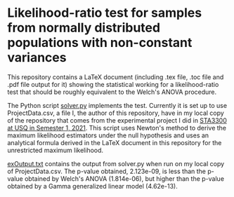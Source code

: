# Likelihood-ratio test for samples from normally distributed populations with non-constant variances
This repository contains a LaTeX document (including .tex file, .toc file and .pdf file output for it) showing the statistical working for a likelihood-ratio test that should be roughly equivalent to the Welch's ANOVA procedure.

The Python script [solver.py](/solver.py) implements the test. Currently it is set up to use ProjectData.csv, a file I, the author of this repository, have in my local copy of the repository that comes from the experimental project I did in [STA3300 at USQ in Semester 1, 2021](https://www.usq.edu.au/course/specification/2021/STA3300-S1-2021-ONC-TWMBA.html). This script uses Newton's method to derive the maximum likelihood estimators under the null hypothesis and uses an analytical formula derived in the LaTeX document in this repository for the unrestricted maximum likelihood. 

[exOutput.txt](/exOutput.txt) contains the output from solver.py when run on my local copy of ProjectData.csv. The p-value obtained, 2.123e-09, is less than the p-value obtained by Welch's ANOVA (1.814e-06), but higher than the p-value obtained by a Gamma generalized linear model (4.62e-13).